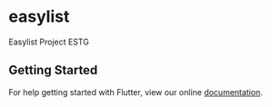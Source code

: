 # easylist

Easylist Project ESTG

## Getting Started

For help getting started with Flutter, view our online
[documentation](https://flutter.io/).
